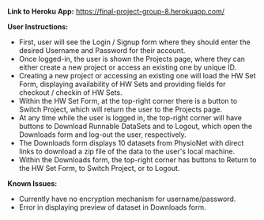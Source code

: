 **Link to Heroku App:** https://final-project-group-8.herokuapp.com/

**User Instructions:** 
- First, user will see the Login / Signup form where they should enter the desired Username and Password for their account.
- Once logged-in, the user is shown the Projects page, where they can either create a new project or access an existing one by unique ID.
- Creating a new project or accessing an existing one will load the HW Set Form, displaying availability of HW Sets and providing fields for checkout / checkin of HW Sets. 
- Within the HW Set Form, at the top-right corner there is a button to Switch Project, which will return the user to the Projects page.
- At any time while the user is logged in, the top-right corner will have buttons to Download Runnable DataSets and to Logout, which open the Downloads form and log-out the user, respectively.
- The Downloads form displays 10 datasets from PhysioNet with direct links to download a zip file of the data to the user's local machine.
- Within the Downloads form, the top-right corner has buttons to Return to the HW Set Form, to Switch Project, or to Logout.

**Known Issues:**
- Currently have no encryption mechanism for username/password.
- Error in displaying preview of dataset in Downloads form.